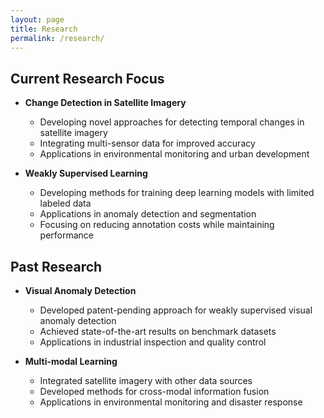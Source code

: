 ```yaml
---
layout: page
title: Research
permalink: /research/
---
```


## Current Research Focus

- **Change Detection in Satellite Imagery**
  - Developing novel approaches for detecting temporal changes in satellite imagery
  - Integrating multi-sensor data for improved accuracy
  - Applications in environmental monitoring and urban development

- **Weakly Supervised Learning**
  - Developing methods for training deep learning models with limited labeled data
  - Applications in anomaly detection and segmentation
  - Focusing on reducing annotation costs while maintaining performance

## Past Research

- **Visual Anomaly Detection**
  - Developed patent-pending approach for weakly supervised visual anomaly detection
  - Achieved state-of-the-art results on benchmark datasets
  - Applications in industrial inspection and quality control

- **Multi-modal Learning**
  - Integrated satellite imagery with other data sources
  - Developed methods for cross-modal information fusion
  - Applications in environmental monitoring and disaster response
